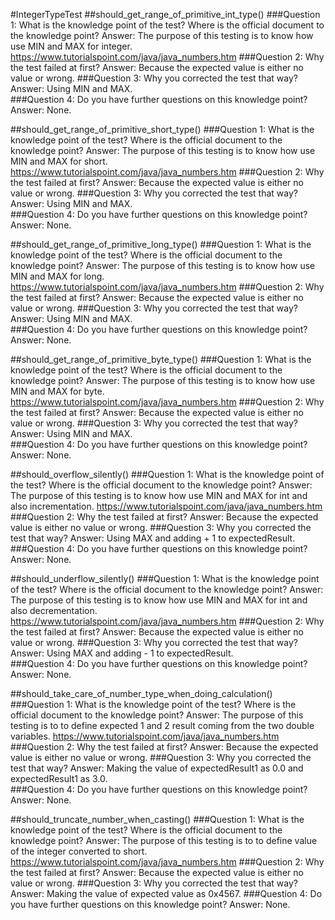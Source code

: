 #IntegerTypeTest
##should_get_range_of_primitive_int_type()
###Question 1: What is the knowledge point of the test? Where is the official document to the knowledge point?
Answer: The purpose of this testing is to know how use MIN and MAX for integer. https://www.tutorialspoint.com/java/java_numbers.htm
###Question 2: Why the test failed at first?
Answer: Because the expected value is either no value or wrong.
###Question 3: Why you corrected the test that way?
Answer: Using MIN and MAX.		
###Question 4: Do you have further questions on this knowledge point?
Answer: None.

##should_get_range_of_primitive_short_type()
###Question 1: What is the knowledge point of the test? Where is the official document to the knowledge point?
Answer: The purpose of this testing is to know how use MIN and MAX for short. https://www.tutorialspoint.com/java/java_numbers.htm
###Question 2: Why the test failed at first?
Answer: Because the expected value is either no value or wrong.
###Question 3: Why you corrected the test that way?
Answer: Using MIN and MAX.		
###Question 4: Do you have further questions on this knowledge point?
Answer: None.

##should_get_range_of_primitive_long_type()
###Question 1: What is the knowledge point of the test? Where is the official document to the knowledge point?
Answer: The purpose of this testing is to know how use MIN and MAX for long. https://www.tutorialspoint.com/java/java_numbers.htm
###Question 2: Why the test failed at first?
Answer: Because the expected value is either no value or wrong.
###Question 3: Why you corrected the test that way?
Answer: Using MIN and MAX.		
###Question 4: Do you have further questions on this knowledge point?
Answer: None.

##should_get_range_of_primitive_byte_type()
###Question 1: What is the knowledge point of the test? Where is the official document to the knowledge point?
Answer: The purpose of this testing is to know how use MIN and MAX for byte. https://www.tutorialspoint.com/java/java_numbers.htm
###Question 2: Why the test failed at first?
Answer: Because the expected value is either no value or wrong.
###Question 3: Why you corrected the test that way?
Answer: Using MIN and MAX.		
###Question 4: Do you have further questions on this knowledge point?
Answer: None.

##should_overflow_silently()
###Question 1: What is the knowledge point of the test? Where is the official document to the knowledge point?
Answer: The purpose of this testing is to know how use MIN and MAX for int and also incrementation. https://www.tutorialspoint.com/java/java_numbers.htm
###Question 2: Why the test failed at first?
Answer: Because the expected value is either no value or wrong.
###Question 3: Why you corrected the test that way?
Answer: Using MAX and adding + 1 to expectedResult.		
###Question 4: Do you have further questions on this knowledge point?
Answer: None.

##should_underflow_silently()
###Question 1: What is the knowledge point of the test? Where is the official document to the knowledge point?
Answer: The purpose of this testing is to know how use MIN and MAX for int and also decrementation. https://www.tutorialspoint.com/java/java_numbers.htm
###Question 2: Why the test failed at first?
Answer: Because the expected value is either no value or wrong.
###Question 3: Why you corrected the test that way?
Answer: Using MAX and adding - 1 to expectedResult.		
###Question 4: Do you have further questions on this knowledge point?
Answer: None.

##should_take_care_of_number_type_when_doing_calculation()
###Question 1: What is the knowledge point of the test? Where is the official document to the knowledge point?
Answer: The purpose of this testing is to to define expected 1 and 2 result coming from the two double variables. https://www.tutorialspoint.com/java/java_numbers.htm
###Question 2: Why the test failed at first?
Answer: Because the expected value is either no value or wrong.
###Question 3: Why you corrected the test that way?
Answer: Making the value of expectedResult1 as 0.0 and expectedResult1 as 3.0.		
###Question 4: Do you have further questions on this knowledge point?
Answer: None.

##should_truncate_number_when_casting()
###Question 1: What is the knowledge point of the test? Where is the official document to the knowledge point?
Answer: The purpose of this testing is to to define value of the integer converted to short. https://www.tutorialspoint.com/java/java_numbers.htm
###Question 2: Why the test failed at first?
Answer: Because the expected value is either no value or wrong.
###Question 3: Why you corrected the test that way?
Answer: Making the value of expected value as 0x4567.
###Question 4: Do you have further questions on this knowledge point?
Answer: None.